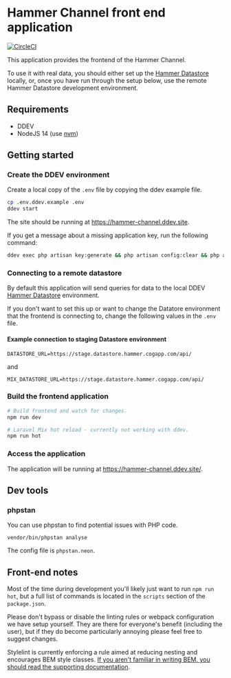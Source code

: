 # Hammer Channel front end application

[![CircleCI](https://circleci.com/gh/HammerMuseum/hammer-video/tree/develop.svg?style=svg&circle-token=cb38c33f1816b91c8cbc3a79ff2c75ebb36e9a8f)](https://circleci.com/gh/HammerMuseum/hammer-video/tree/develop)

This application provides the frontend of the Hammer Channel.

To use it with real data, you should either set up the [Hammer Datastore](https://github.com/hammermuseum/hammer-datastore) locally, or, once you have run through the setup below, use the remote Hammer Datastore development environment.

## Requirements

- DDEV
- NodeJS 14 (use [nvm](https://github.com/nvm-sh/nvm/blob/master/README.md#intro))

## Getting started

### Create the DDEV environment

Create a local copy of the `.env` file by copying the ddev example file.

```sh
cp .env.ddev.example .env
ddev start
```

The site should be running at <https://hammer-channel.ddev.site>.

If you get a message about a missing application key, run the following command:

```sh
ddev exec php artisan key:generate && php artisan config:clear && php artisan config:cache
```

### Connecting to a remote datastore

By default this application will send queries for data to the local DDEV [Hammer Datastore](https://github.com/hammermuseum/hammer-datastore) environment.

If you don't want to set this up or want to change the Datatore environment that the frontend is connecting to, change the following values in the `.env` file.

#### Example connection to staging Datastore environment

```env
DATASTORE_URL=https://stage.datastore.hammer.cogapp.com/api/
```

and 

```env
MIX_DATASTORE_URL=https://stage.datastore.hammer.cogapp.com/api/
```

### Build the frontend application

```sh
# Build frontend and watch for changes.
npm run dev

# Laravel Mix hot reload - currently not working with ddev.
npm run hot
```

### Access the application

The application will be running at <https://hammer-channel.ddev.site/>.

## Dev tools

### phpstan

You can use phpstan to find potential issues with PHP code.

`vendor/bin/phpstan analyse`

The config file is `phpstan.neon`.

## Front-end notes

Most of the time during development you'll likely just want to run `npm run hot`, but a full list of commands is located in the `scripts` section of the `package.json`.

Please don't bypass or disable the linting rules or webpack configuration we have setup yourself. They are there for everyone's benefit (including the user), but if they do become particularly annoying please feel free to suggest changes.

Stylelint is currently enforcing a rule aimed at reducing nesting and encourages BEM style classes. [If you aren't familiar in writing BEM, you should read the supporting documentation](./docs/BEM.md).
